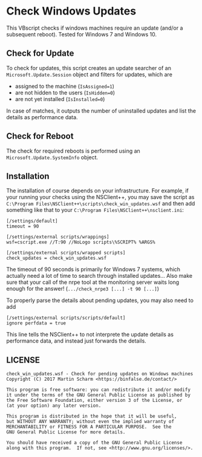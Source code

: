 # Check Windows Updates

This VBscript checks if windows machines require an update (and/or a subsequent reboot).
Tested for Windows 7 and Windows 10.

## Check for Update

To check for updates, this script creates an update searcher of an `Microsoft.Update.Session` object and filters for updates, which are

* assigned to the machine (`IsAssigned=1`)
* are not hidden to the users (`IsHidden=0`)
* are not yet installed (`IsInstalled=0`)

In case of matches, it outputs the number of uninstalled updates and list the details as performance data.

## Check for Reboot

The check for required reboots is performed using an `Microsoft.Update.SystemInfo` object.

## Installation

The installation of course depends on your infrastructure.
For example, if your running your checks using the NSClient++, you may save the script as `C:\Program Files\NSClient++\scripts\check_win_updates.wsf` and then add something like that to your `C:\Program Files\NSClient++\nsclient.ini`:

    [/settings/default]
    timeout = 90
    
    [/settings/external scripts/wrappings]
    wsf=cscript.exe //T:90 //NoLogo scripts\%SCRIPT% %ARGS%
    
    [/settings/external scripts/wrapped scripts]
    check_updates = check_win_updates.wsf

The timeout of 90 seconds is primarily for Windows 7 systems, which actually need a lot of time to search through installed updates...
Also make sure that your call of the nrpe tool at the monitoring server waits long enough for the answer! (`.../check_nrpe3 [...] -t 90 [...]`)

To properly parse the details about pending updates, you may also need to add

    [/settings/external scripts/scripts/default]
    ignore perfdata = true

This line tells the NSClient++ to not interprete the update details as performance data, and instead just forwards the details.

## LICENSE

	check_win_updates.wsf - Check for pending updates on Windows machines
	Copyright (C) 2017 Martin Scharm <https://binfalse.de/contact/>

	This program is free software: you can redistribute it and/or modify
	it under the terms of the GNU General Public License as published by
	the Free Software Foundation, either version 3 of the License, or
	(at your option) any later version.

	This program is distributed in the hope that it will be useful,
	but WITHOUT ANY WARRANTY; without even the implied warranty of
	MERCHANTABILITY or FITNESS FOR A PARTICULAR PURPOSE.  See the
	GNU General Public License for more details.

	You should have received a copy of the GNU General Public License
	along with this program.  If not, see <http://www.gnu.org/licenses/>.


